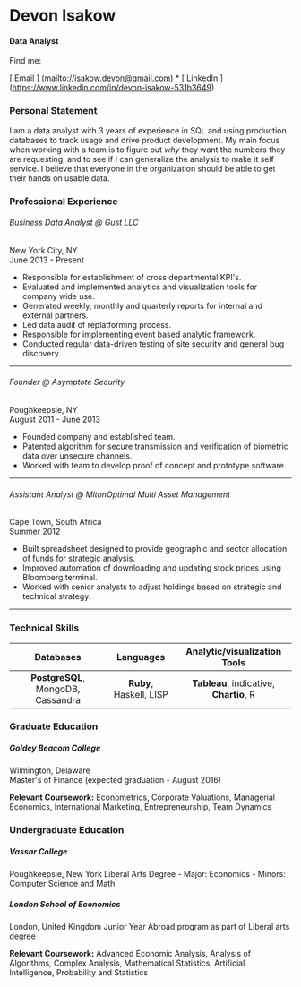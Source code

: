# Devon Isakow
#### Data Analyst 

Find me:

[ Email ] (mailto://isakow.devon@gmail.com) * [ LinkedIn ] (https://www.linkedin.com/in/devon-isakow-531b3649)

### Personal Statement
I am a data analyst with 3 years of experience in SQL and using production databases to track usage and drive product development. My main focus when working with a team is to figure out *why* they want the numbers they are requesting, and to see if I can generalize the analysis to make it self service. I believe that everyone in the organization should be able to get their hands on usable data. 


### Professional Experience
###### Business Data Analyst @ Gust LLC
New York City, NY  
June 2013 - Present

- Responsible for establishment of cross departmental KPI's.
- Evaluated and implemented analytics and visualization tools for company wide use. 
- Generated weekly, monthly and quarterly reports for internal and external partners.
- Led data audit of replatforming process.
- Responsible for implementing event based analytic framework.
- Conducted regular data-driven testing of site security and general bug discovery.

---

###### Founder @ Asymptote Security 
Poughkeepsie, NY  
August 2011 - June 2013 

- Founded company and established team.
- Patented algorithm for secure transmission and verification of biometric data over unsecure channels.
- Worked with team to develop proof of concept and prototype software.

---

###### Assistant Analyst @ MitonOptimal Multi Asset Management  
Cape Town, South Africa  
Summer 2012

- Built spreadsheet designed to provide geographic and sector allocation of funds for strategic analysis.
- Improved automation of downloading and updating stock prices using Bloomberg terminal.
- Worked with senior analysts to adjust holdings based on strategic and technical strategy. 


---

### Technical Skills
Databases | Languages | Analytic/visualization Tools
:------------: |:------------:| :------------:
**PostgreSQL**, MongoDB, Cassandra | **Ruby**, Haskell, LISP  | **Tableau**, indicative, **Chartio**, R

### Graduate Education

##### Goldey Beacom College
Wilmington, Delaware  
Master's of Finance (expected graduation - August 2016)

**Relevant Coursework:**
Econometrics, Corporate Valuations, Managerial  Economics, International Marketing, Entrepreneurship, Team Dynamics

### Undergraduate Education

##### Vassar College
Poughkeepsie, New York
Liberal Arts Degree - Major: Economics - Minors: Computer Science and Math

##### London School of Economics
London, United Kingdom
Junior Year Abroad program as part of Liberal arts degree

**Relevant Coursework:**
Advanced Economic Analysis, Analysis of Algorithms, Complex Analysis,  Mathematical Statistics, Artificial Intelligence, Probability and Statistics

